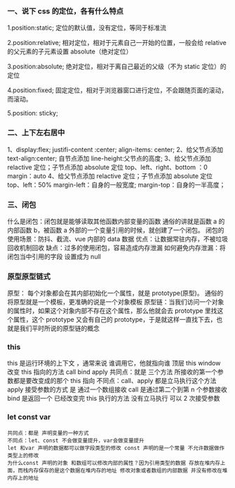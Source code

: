 ### 一、说下 css 的定位，各有什么特点

1.position:static; 定位的默认值，没有定位，等同于标准流

2.position:relative; 相对定位，相对于元素自己一开始的位置，一般会给 relative 的父元素的子元素设置 absolute（绝对定位）

3.position:absolute; 绝对定位，相对于离自己最近的父级（不为 static 定位）的定位

4.position:fixed; 固定定位，相对于浏览器窗口进行定位，不会跟随页面的滚动，而滚动。

5.position: sticky;

### 二、上下左右居中

1、display:flex; justifi-content :center; align-items: center;
2、给父节点添加 text-align:center; 自节点添加 line-height:父节点的高度;
3、给父节点添加 relactive 定位；子节点添加 absolute 定位 top、left、right、bottom ：0 margin：auto
4、给父节点添加 relactive 定位；子节点添加 absolute 定位 top、left：50% margin-left：自身的一般宽度; margin-top：自身的一半高度；

### 三、闭包

什么是闭包：闭包就是能够读取其他函数内部变量的函数
通俗的讲就是函数 a 的内部函数 b，被函数 a 外部的一个变量引用的时候，就创建了一个闭包。
闭包的使用场景：防抖、截流、vue 内部的 data 数据
优点：让数据常驻内存，不被垃圾回收机制回收
缺点：过多的使用闭包，容易造成内存泄漏
如何避免内存泄漏：将闭包当中引用的字段 设置成为 null

### 原型原型链式

原型： 每个对象都会在其内部初始化一个属性，就是 prototype(原型)。 通俗的将原型就是一个模板，更准确的说是一个对象模板
原型链：当我们访问一个对象的属性时，如果这个对象内部不存在这个属性，那么他就会去 prototype 里找这个属性，这个 prototype 又会有自己的 prototype，于是就这样一直找下去，也就是我们平时所说的原型链的概念

### this

this 是运行环境的上下文 ，通常来说 谁调用它，他就指向谁 顶层 this window
改变 this 指向的方法 call bind apply
共同点：就是 三个方法 所接收的第一个参数都是要改变成的那个 this 指向
不同点：call、apply 都是立马执行这个方法 apply 接受参数的方式 是 通过一个数组接收 call 是通过第二个到第 n 个参数接收
bind 是返回一个 已经改变完 this 执行的方法 没有立马执行 可以 2 次接受参数

### let const var

    共同点：都是 声明变量的一种方式
    不同点：let、const 不会做变量提升，var会做变量提升
    let 和var 声明的数据都可以做字段类型的修改 const 声明的是一个常量 不允许数据做作类型上的修改
    为什么const 声明的对象 和数组可以修改内部的属性？因为引用类型的数据 存放在堆内存上面，而栈内存保存的是这个数据在堆内存的地址 修改对象或者数组的内部数据 并没有修改在堆内存上的地址
